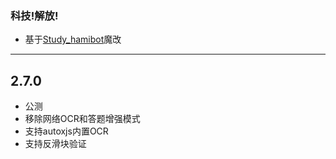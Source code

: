 ### 科技!解放!
- 基于[Study_hamibot](https://github.com/wangwang-code/Study_hamibot)魔改

----

## 2.7.0
- 公测
- 移除网络OCR和答题增强模式
- 支持autoxjs内置OCR
- 支持反滑块验证